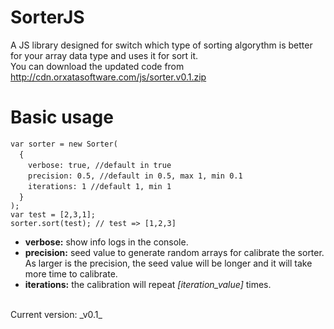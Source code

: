 # SorterJS
A JS library designed for switch which type of sorting algorythm is better for your array data type and uses it for sort it.<br/>
You can download the updated code from http://cdn.orxatasoftware.com/js/sorter.v0.1.zip

# Basic usage

`var sorter = new Sorter(` <br/>
&emsp;`{` <br/>
&emsp;&emsp;`verbose: true, //default in true`<br/>
&emsp;&emsp;`precision: 0.5, //default in 0.5, max 1, min 0.1`<br/>
&emsp;&emsp;`iterations: 1 //default 1, min 1`<br/>
&emsp;`}`<br/>
`);`
<br/>
`var test = [2,3,1];`<br/>
`sorter.sort(test); // test => [1,2,3]`

- __verbose:__ show info logs in the console.
- __precision:__ seed value to generate random arrays for calibrate the sorter. As larger is the precision, the seed value will be longer and it will take more time to calibrate.
- __iterations:__ the calibration will repeat _[iteration_value]_ times.
<br/>
Current version: _v0.1_
